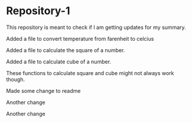 # Repository-1

This repository is meant to check if I am getting updates for my summary.


Added a file to convert temperature from farenheit to celcius


Added a file to calculate the square of a number.

Added a file to calculate cube of a number.

These functions to calculate square and cube might not always work though.

Made some change to readme

Another change

Another change